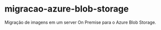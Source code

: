 # migracao-azure-blob-storage
Migração de imagens em um server On Premise para o Azure Blob Storage.
